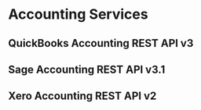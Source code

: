 # Accounting Services

## QuickBooks Accounting REST API v3

## Sage Accounting REST API v3.1

## Xero Accounting REST API v2

